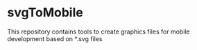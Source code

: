 # svgToMobile
This repository contains tools to create graphics files for mobile development based on *.svg files
